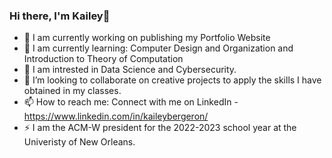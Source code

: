 ### Hi there, I'm Kailey👋

- 🔭 I am currently working on publishing my Portfolio Website
- 🌱 I am currently learning: Computer Design and Organization and Introduction to Theory of Computation
- 👀 I am intrested in Data Science and Cybersecurity.
- 👯 I’m looking to collaborate on creative projects to apply the skills I have obtained in my classes. 
- 📫 How to reach me: Connect with me on LinkedIn - https://www.linkedin.com/in/kaileybergeron/
- ⚡ I am the ACM-W president for the 2022-2023 school year at the Univeristy of New Orleans. 
